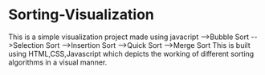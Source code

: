 # Sorting-Visualization
This is a simple visualization project made using javacript
  -->Bubble Sort
  -->Selection Sort
  -->Insertion Sort
  -->Quick Sort
  -->Merge Sort
This is built using HTML,CSS,Javascript which depicts the working of different sorting algorithms in a visual manner.
